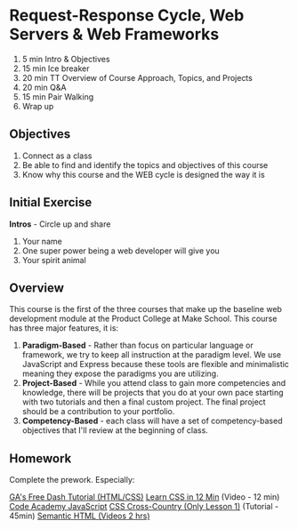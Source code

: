 # Request-Response Cycle, Web Servers & Web Frameworks

1. 5 min Intro & Objectives
1. 15 min Ice breaker
1. 20 min TT Overview of Course Approach, Topics, and Projects
1. 20 min Q&A
1. 15 min Pair Walking
1. Wrap up

## Objectives

1. Connect as a class
1. Be able to find and identify the topics and objectives of this course
1. Know why this course and the WEB cycle is designed the way it is

## Initial Exercise

**Intros** - Circle up and share
  1. Your name
  1. One super power being a web developer will give you
  1. Your spirit animal

## Overview

This course is the first of the three courses that make up the baseline web development module at the Product College at Make School. This course has three major features, it is:

1. **Paradigm-Based** - Rather than focus on particular language or framework, we try to keep all instruction at the paradigm level. We use JavaScript and Express because these tools are flexible and minimalistic meaning they expose the paradigms you are utilizing.
1. **Project-Based** - While you attend class to gain more competencies and knowledge, there will be projects that you do at your own pace starting with two tutorials and then a final custom project. The final project should be a contribution to your portfolio.
1. **Competency-Based** - each class will have a set of competency-based objectives that I'll review at the beginning of class.

## Homework

Complete the prework. Especially:

[GA's Free Dash Tutorial (HTML/CSS)](https://dash.generalassemb.ly/)
[Learn CSS in 12 Min](https://www.youtube.com/watch?v=0afZj1G0BIE) (Video - 12 min)
[Code Academy JavaScript](https://www.codecademy.com/learn/introduction-to-javascript)
[CSS Cross-Country (Only Lesson 1)](https://www.codeschool.com/courses/css-cross-country) (Tutorial - 45min)
[Semantic HTML (Videos 2 hrs)](https://www.youtube.com/playlist?list=PLWjCJDeWfDdc0Sp_DinOWnodw3KnWCwc1)
